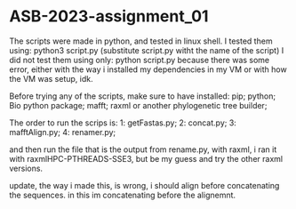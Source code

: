 # ASB-2023-assignment_01
The scripts were made in python, and tested in linux shell.
I tested them using: python3 script.py (substitute script.py witht the name of the script)
I did not test them using only: python script.py because there was some error, either with the way i installed my dependencies in my VM or with how the VM was setup, idk.

Before trying any of the scripts, make sure to have installed:
pip;
python;
Bio python package;
mafft;
raxml or another phylogenetic tree builder;

The order to run the scrips is:
1: getFastas.py;
2: concat.py;
3: mafftAlign.py;
4: renamer.py;

and then run the file that is the output from rename.py, with raxml, i ran it with raxmlHPC-PTHREADS-SSE3, but be my guess and try the other raxml versions.


update, the way i made this, is wrong, i should align before concatenating the sequences.
in this im concatenating before the alignemnt.
